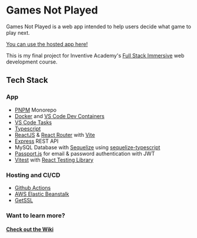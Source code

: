 # Games Not Played

Games Not Played is a web app intended to help users decide what game to play next.

[You can use the hosted app here!](https://gamesnotplayed.mejulian.dev)

This is my final project for Inventive Academy's [Full Stack Immersive](https://learn.inventiveacademy.io/p/full-stack-immersive-bootcamp-with-node) web development course.

## Tech Stack

### App

-   [PNPM](https://pnpm.io/) Monorepo
-   [Docker](https://www.docker.com/) and [VS Code Dev Containers](https://code.visualstudio.com/docs/devcontainers/containers)
-   [VS Code Tasks](https://code.visualstudio.com/Docs/editor/tasks)
-   [Typescript](https://www.typescriptlang.org/)
-   [ReactJS](https://react.dev/) & [React Router](https://reactrouter.com/) with [Vite](https://vitejs.dev/)
-   [Express](https://expressjs.com/) REST API
-   MySQL Database with [Sequelize](https://sequelize.org/) using [sequelize-typescript](https://github.com/sequelize/sequelize-typescript)
-   [Passport.js](https://www.passportjs.org/) for email & password authentication with JWT
-   [Vitest](https://vitest.dev/) with [React Testing Library](https://testing-library.com/docs/react-testing-library/intro)

### Hosting and CI/CD

-   [Github Actions](https://github.com/features/actions)
-   [AWS Elastic Beanstalk](https://aws.amazon.com/elasticbeanstalk/)
-   [GetSSL](https://github.com/srvrco/getssl)

### Want to learn more?

#### [Check out the Wiki](https://github.com/me-julian/final-project-games-not-played/wiki)
